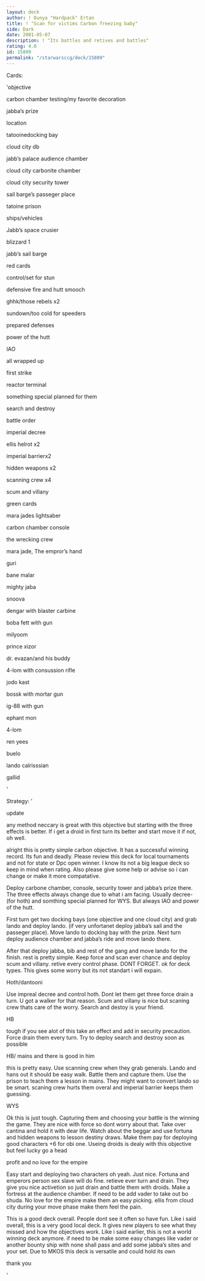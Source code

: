 ```yaml
---
layout: deck
author: ! Dunya "Hardpack" Ertan
title: ! "Scan for victims Carbon freezing baby"
side: Dark
date: 2001-05-07
description: ! "Its battles and retives and battles"
rating: 4.0
id: 15809
permalink: "/starwarsccg/deck/15809"
---
```

Cards: 

'objective


carbon chamber testing/my favorite decoration

jabba’s prize


location

tatooinedocking bay

cloud city db

jabb’s palace audience chamber

cloud city carbonite chamber

cloud city security tower

sail barge’s passeger place

tatoine prison


ships/vehicles

Jabb’s space crusier

blizzard 1

jabb’s sail barge


red cards

control/set for stun

defensive fire and hutt smooch

ghhk/those rebels x2

sundown/too cold for speeders

prepared defenses

power of the hutt

IAO

all wrapped up

first strike

reactor terminal

something special planned for them

search and destroy

battle order

imperial decree

ellis helrot x2

imperial barrierx2

hidden weapons x2

scanning crew x4

scum and villany


green cards

mara jades lightsaber

carbon chamber console



the wrecking crew

mara jade, The empror’s hand

guri

bane malar

mighty jaba

snoova

dengar with blaster carbine

boba fett with gun

milyoom

prince xizor

dr. evazan/and his buddy

4-lom with consussion rifle

jodo kast

bossk with mortar gun

ig-88 with gun

ephant mon

4-lom

ren yees

buelo

lando calrisssian

gallid



'

Strategy: '

update

any method neccary is great with this objective but starting with the three effects is better. If i get a droid in first turn its better and start move it if not, oh well. 



alright this is pretty simple carbon objective. It has a successful winning record. Its fun and deadly. Please review this deck for local tournaments and not for state or Dpc open winner. I know its not a big league deck so keep in mind when rating. Also please give some help or advise so i can change or make it more compatative.


Deploy carbone chamber, console, security tower and jabba’s prize there. The three effects always change due to what i am facing. Usually decree-(for hoth) and somthing special planned for WYS. But always IAO and power of the hutt.

First turn get two docking bays (one objective and one cloud city) and grab lando and deploy lando. (if very unfortanet deploy jabba’s sail and the passeger place). Move lando to docking bay with the prize. Next turn deploy audience chamber and jabba’s ride and move lando there. 

After that deploy jabba, bib and rest of the gang and move lando for the finish. rest is pretty simple. Keep force and scan ever chance and deploy scum and villany. retive every  control phase. DONT FORGET. ok for deck types. This gives some worry but its not standart i will expain.


Hoth/dantooni


Use impreal decree and control hoth. Dont let them get three force drain a turn. U got a walker for that reason. Scum and villany is nice but scaning crew thats care of the worry. Search and destoy is your friend.


HB


tough if you see alot of this take an effect and add in security precaution. Force drain them every turn. Try to deploy search and destroy soon as possible


HB/ mains and there is good in him


this is pretty easy. Use scanning crew when they grab generals. Lando and hans out it should be easy walk. Battle them and capture them. Use the prison to teach them a lesson in mains. They might want to convert lando so be smart. scaning crew hurts them overal and imperial barrier keeps them guessing.


WYS


Ok this is just tough. Capturing them and choosing your battle is the winning the game. They are nice with force so dont worry about that. Take over cantina and hold it with dear life. Watch about the beggar and use fortuna and hidden weapons to lesson destiny draws. Make them pay for deploying good characters +6 for obi one. Useing droids is dealy with this objective but feel lucky go a head


profit and no love for the empire

Easy start and deploying two characters oh yeah. Just nice. Fortuna and emperors person sex slave will do fine. retieve ever turn and drain. They give you nice activetion so just drain and battle them with droids. Make a fortress at the audience chamber. If need to be add vader to take out bo shuda. No love for the empire make them an easy picking. ellis from cloud city during your move phase make them feel the pain. 



This is a good deck overall. People dont see it often so have fun. Like i said overall, this is a very good local deck. It gives new players to see what they missed and how the objectives work. Like i said earlier, this is not a world winning deck anymore. if need to be make some easy changes like vader or another bounty ship with none shall pass and add some jabba’s sites and your set. Due to MKOS this deck is versatile and could hold its own


thank you

'

